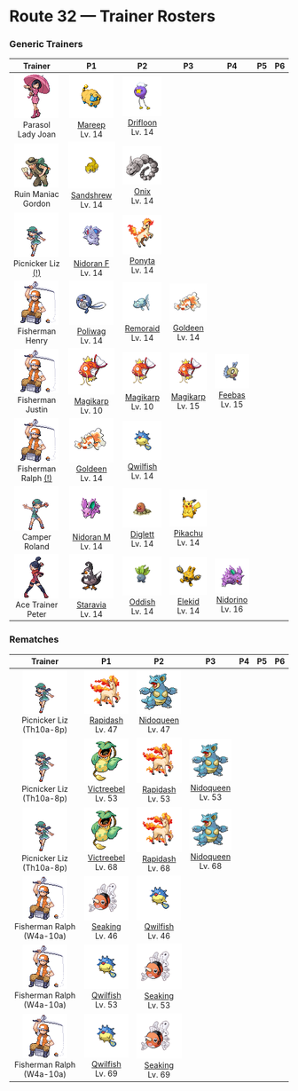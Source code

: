 # Route 32 — Trainer Rosters

### Generic Trainers

| Trainer | P1 | P2 | P3 | P4 | P5 | P6 |
|:-------:|:--:|:--:|:--:|:--:|:--:|:--:|
| ![Parasol Lady Joan](../../assets/trainers/parasol_lady.png "Parasol Lady Joan")<br>Parasol Lady Joan | ![Mareep](../../assets/sprites/mareep/front.gif "Mareep: Its fleece grows continually. In the summer, the fleece is fully shed, but it grows back in a week.")<br>[Mareep](../../pokemon/mareep.md/)<br>Lv. 14 | ![Drifloon](../../assets/sprites/drifloon/front.gif "Drifloon: It is whispered that any child who mistakes DRIFLOON for a balloon and holds on to it could wind up missing.")<br>[Drifloon](../../pokemon/drifloon.md/)<br>Lv. 14 |
| ![Ruin Maniac Gordon](../../assets/trainers/ruin_maniac.png "Ruin Maniac Gordon")<br>Ruin Maniac Gordon | ![Sandshrew](../../assets/sprites/sandshrew/front.gif "Sandshrew: Disliking water, it lives in deep burrows in arid areas. It can roll itself instantly into a ball.")<br>[Sandshrew](../../pokemon/sandshrew.md/)<br>Lv. 14 | ![Onix](../../assets/sprites/onix/front.gif "Onix: It rapidly bores through the ground at 50 mph by squirming and twisting its massive, rugged body.")<br>[Onix](../../pokemon/onix.md/)<br>Lv. 14 |
| ![Picnicker Liz (!)](../../assets/trainers/picnicker.png "Picnicker Liz (!)")<br>Picnicker Liz [(!)](#rematches) | ![Nidoran F](../../assets/sprites/nidoran-f/front.gif "Nidoran F: Although not very combative, it will torment its foes with poison spikes if it is threatened in any way.")<br>[Nidoran F](../../pokemon/nidoran-f.md/)<br>Lv. 14 | ![Ponyta](../../assets/sprites/ponyta/front.gif "Ponyta: Its hind legs, which have hooves that are harder than diamond, kick back at any presence it senses behind it.")<br>[Ponyta](../../pokemon/ponyta.md/)<br>Lv. 14 |
| ![Fisherman Henry](../../assets/trainers/fisherman.png "Fisherman Henry")<br>Fisherman Henry | ![Poliwag](../../assets/sprites/poliwag/front.gif "Poliwag: The direction of its belly spiral differs by area. The equator is thought to have an effect on this.")<br>[Poliwag](../../pokemon/poliwag.md/)<br>Lv. 14 | ![Remoraid](../../assets/sprites/remoraid/front.gif "Remoraid: Using its dorsal fin as a suction pad, it clings to a MANTINE’s underside to scavenge for leftovers.")<br>[Remoraid](../../pokemon/remoraid.md/)<br>Lv. 14 | ![Goldeen](../../assets/sprites/goldeen/front.gif "Goldeen: A strong swimmer, it is capable of swimming nonstop up fast streams at a steady speed of five knots per hour.")<br>[Goldeen](../../pokemon/goldeen.md/)<br>Lv. 14 |
| ![Fisherman Justin](../../assets/trainers/fisherman.png "Fisherman Justin")<br>Fisherman Justin | ![Magikarp](../../assets/sprites/magikarp/front.gif "Magikarp: For no reason, it jumps and splashes about, making it easy for predators like PIDGEOTTO to catch it mid-jump.")<br>[Magikarp](../../pokemon/magikarp.md/)<br>Lv. 10 | ![Magikarp](../../assets/sprites/magikarp/front.gif "Magikarp: For no reason, it jumps and splashes about, making it easy for predators like PIDGEOTTO to catch it mid-jump.")<br>[Magikarp](../../pokemon/magikarp.md/)<br>Lv. 10 | ![Magikarp](../../assets/sprites/magikarp/front.gif "Magikarp: For no reason, it jumps and splashes about, making it easy for predators like PIDGEOTTO to catch it mid-jump.")<br>[Magikarp](../../pokemon/magikarp.md/)<br>Lv. 15 | ![Feebas](../../assets/sprites/feebas/front.gif "Feebas: It is the shabbiest Pokémon of all. It forms in schools and lives at the bottom of rivers.")<br>[Feebas](../../pokemon/feebas.md/)<br>Lv. 15 |
| ![Fisherman Ralph (!)](../../assets/trainers/fisherman.png "Fisherman Ralph (!)")<br>Fisherman Ralph [(!)](#rematches) | ![Goldeen](../../assets/sprites/goldeen/front.gif "Goldeen: A strong swimmer, it is capable of swimming nonstop up fast streams at a steady speed of five knots per hour.")<br>[Goldeen](../../pokemon/goldeen.md/)<br>Lv. 14 | ![Qwilfish](../../assets/sprites/qwilfish/front.gif "Qwilfish: The small spikes covering its body developed from scales. They inject a toxin that causes fainting.")<br>[Qwilfish](../../pokemon/qwilfish.md/)<br>Lv. 14 |
| ![Camper Roland](../../assets/trainers/camper.png "Camper Roland")<br>Camper Roland | ![Nidoran M](../../assets/sprites/nidoran-m/front.gif "Nidoran M: It raises its big ears to check its surroundings. It will strike first if it senses any danger.")<br>[Nidoran M](../../pokemon/nidoran-m.md/)<br>Lv. 14 | ![Diglett](../../assets/sprites/diglett/front.gif "Diglett: If a DIGLETT digs through a field, it leaves the soil perfectly tilled and ideal for planting crops.")<br>[Diglett](../../pokemon/diglett.md/)<br>Lv. 14 | ![Pikachu](../../assets/sprites/pikachu/front.gif "Pikachu: It raises its tail to check its surroundings. The tail is sometimes struck by lightning in this pose.")<br>[Pikachu](../../pokemon/pikachu.md/)<br>Lv. 14 |
| ![Ace Trainer Peter](../../assets/trainers/ace_trainer.png "Ace Trainer Peter")<br>Ace Trainer Peter | ![Staravia](../../assets/sprites/staravia/front.gif "Staravia: They maintain huge flocks, although fierce scuffles break out between various flocks.")<br>[Staravia](../../pokemon/staravia.md/)<br>Lv. 14 | ![Oddish](../../assets/sprites/oddish/front.gif "Oddish: If exposed to moonlight, it starts to move. It roams far and wide at night to scatter its seeds.")<br>[Oddish](../../pokemon/oddish.md/)<br>Lv. 14 | ![Elekid](../../assets/sprites/elekid/front.gif "Elekid: Even in the most vicious storm, this Pokémon plays happily if thunder rumbles in the sky.")<br>[Elekid](../../pokemon/elekid.md/)<br>Lv. 14 | ![Nidorino](../../assets/sprites/nidorino/front.gif "Nidorino: Quick to anger, it stabs enemies with its horn to inject a powerful poison when it becomes agitated.")<br>[Nidorino](../../pokemon/nidorino.md/)<br>Lv. 16 |


### Rematches

| Trainer | P1 | P2 | P3 | P4 | P5 | P6 |
|:-------:|:--:|:--:|:--:|:--:|:--:|:--:|
| ![Picnicker Liz (Th10a-8p)](../../assets/trainers/picnicker.png "Picnicker Liz (Th10a-8p)")<br>Picnicker Liz (Th10a-8p) | ![Rapidash](../../assets/sprites/rapidash/front.gif "Rapidash: With incredible acceleration, it reaches its top speed of 150 mph after running just 10 steps.")<br>[Rapidash](../../pokemon/rapidash.md/)<br>Lv. 47 | ![Nidoqueen](../../assets/sprites/nidoqueen/front.gif "Nidoqueen: It uses its scaly, rugged body to seal the entrance of its nest and protect its young from predators.")<br>[Nidoqueen](../../pokemon/nidoqueen.md/)<br>Lv. 47 |
| ![Picnicker Liz (Th10a-8p)](../../assets/trainers/picnicker.png "Picnicker Liz (Th10a-8p)")<br>Picnicker Liz (Th10a-8p) | ![Victreebel](../../assets/sprites/victreebel/front.gif "Victreebel: This horrifying plant Pokémon attracts prey with aromatic honey, then melts them in its mouth.")<br>[Victreebel](../../pokemon/victreebel.md/)<br>Lv. 53 | ![Rapidash](../../assets/sprites/rapidash/front.gif "Rapidash: With incredible acceleration, it reaches its top speed of 150 mph after running just 10 steps.")<br>[Rapidash](../../pokemon/rapidash.md/)<br>Lv. 53 | ![Nidoqueen](../../assets/sprites/nidoqueen/front.gif "Nidoqueen: It uses its scaly, rugged body to seal the entrance of its nest and protect its young from predators.")<br>[Nidoqueen](../../pokemon/nidoqueen.md/)<br>Lv. 53 |
| ![Picnicker Liz (Th10a-8p)](../../assets/trainers/picnicker.png "Picnicker Liz (Th10a-8p)")<br>Picnicker Liz (Th10a-8p) | ![Victreebel](../../assets/sprites/victreebel/front.gif "Victreebel: This horrifying plant Pokémon attracts prey with aromatic honey, then melts them in its mouth.")<br>[Victreebel](../../pokemon/victreebel.md/)<br>Lv. 68 | ![Rapidash](../../assets/sprites/rapidash/front.gif "Rapidash: With incredible acceleration, it reaches its top speed of 150 mph after running just 10 steps.")<br>[Rapidash](../../pokemon/rapidash.md/)<br>Lv. 68 | ![Nidoqueen](../../assets/sprites/nidoqueen/front.gif "Nidoqueen: It uses its scaly, rugged body to seal the entrance of its nest and protect its young from predators.")<br>[Nidoqueen](../../pokemon/nidoqueen.md/)<br>Lv. 68 |
| ![Fisherman Ralph (W4a-10a)](../../assets/trainers/fisherman.png "Fisherman Ralph (W4a-10a)")<br>Fisherman Ralph (W4a-10a) | ![Seaking](../../assets/sprites/seaking/front.gif "Seaking: Using its horn, it bores holes in riverbed boulders, making nests to prevent its eggs from washing away.")<br>[Seaking](../../pokemon/seaking.md/)<br>Lv. 46 | ![Qwilfish](../../assets/sprites/qwilfish/front.gif "Qwilfish: The small spikes covering its body developed from scales. They inject a toxin that causes fainting.")<br>[Qwilfish](../../pokemon/qwilfish.md/)<br>Lv. 46 |
| ![Fisherman Ralph (W4a-10a)](../../assets/trainers/fisherman.png "Fisherman Ralph (W4a-10a)")<br>Fisherman Ralph (W4a-10a) | ![Qwilfish](../../assets/sprites/qwilfish/front.gif "Qwilfish: The small spikes covering its body developed from scales. They inject a toxin that causes fainting.")<br>[Qwilfish](../../pokemon/qwilfish.md/)<br>Lv. 53 | ![Seaking](../../assets/sprites/seaking/front.gif "Seaking: Using its horn, it bores holes in riverbed boulders, making nests to prevent its eggs from washing away.")<br>[Seaking](../../pokemon/seaking.md/)<br>Lv. 53 |
| ![Fisherman Ralph (W4a-10a)](../../assets/trainers/fisherman.png "Fisherman Ralph (W4a-10a)")<br>Fisherman Ralph (W4a-10a) | ![Qwilfish](../../assets/sprites/qwilfish/front.gif "Qwilfish: The small spikes covering its body developed from scales. They inject a toxin that causes fainting.")<br>[Qwilfish](../../pokemon/qwilfish.md/)<br>Lv. 69 | ![Seaking](../../assets/sprites/seaking/front.gif "Seaking: Using its horn, it bores holes in riverbed boulders, making nests to prevent its eggs from washing away.")<br>[Seaking](../../pokemon/seaking.md/)<br>Lv. 69 |

